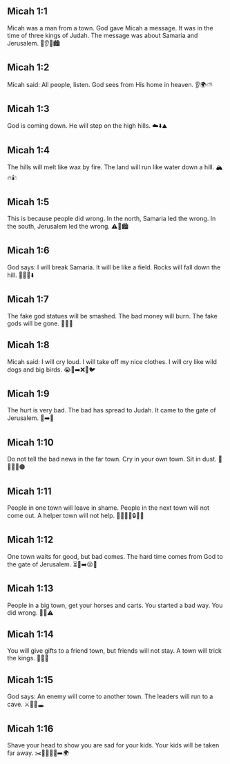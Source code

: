 ## Micah 1:1
Micah was a man from a town. God gave Micah a message. It was in the time of three kings of Judah. The message was about Samaria and Jerusalem. 📜👂👑🏙️
## Micah 1:2
Micah said: All people, listen. God sees from His home in heaven. 👂🌍⛅
## Micah 1:3
God is coming down. He will step on the high hills. ☁️⬇️⛰️
## Micah 1:4
The hills will melt like wax by fire. The land will run like water down a hill. 🏔️🔥🕯️💧
## Micah 1:5
This is because people did wrong. In the north, Samaria led the wrong. In the south, Jerusalem led the wrong. ⚠️🚫🏙️
## Micah 1:6
God says: I will break Samaria. It will be like a field. Rocks will fall down the hill. 🧱💥🌾⬇️
## Micah 1:7
The fake god statues will be smashed. The bad money will burn. The fake gods will be gone. 🗿💥🔥
## Micah 1:8
Micah said: I will cry loud. I will take off my nice clothes. I will cry like wild dogs and big birds. 😭🧥➡️❌🐺🐦
## Micah 1:9
The hurt is very bad. The bad has spread to Judah. It came to the gate of Jerusalem. 🤕➡️🏰
## Micah 1:10
Do not tell the bad news in the far town. Cry in your own town. Sit in dust. 🤫😢🧎‍♀️🟤
## Micah 1:11
People in one town will leave in shame. People in the next town will not come out. A helper town will not help. 🚶‍♀️😔🚪🔒🙅‍♂️
## Micah 1:12
One town waits for good, but bad comes. The hard time comes from God to the gate of Jerusalem. ⏳🙂➡️😢🏰
## Micah 1:13
People in a big town, get your horses and carts. You started a bad way. You did wrong. 🐎🛞⚠️
## Micah 1:14
You will give gifts to a friend town, but friends will not stay. A town will trick the kings. 🎁😔👑
## Micah 1:15
God says: An enemy will come to another town. The leaders will run to a cave. ⚔️🏃‍♂️🕳️
## Micah 1:16
Shave your head to show you are sad for your kids. Your kids will be taken far away. ✂️🧑‍🦲😭👶➡️🌍

